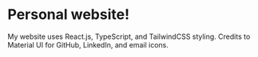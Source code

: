 # Personal website!

My website uses React.js, TypeScript, and TailwindCSS styling.
Credits to Material UI for GitHub, LinkedIn, and email icons.


